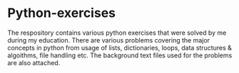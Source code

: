 # Python-exercises
The respository contains various python exercises that were solved by me during my education. There are various problems covering the major concepts in python from usage of lists, dictionaries, loops, data structures & algoithms, file handling etc. The background text files used for the problems are also attached.
